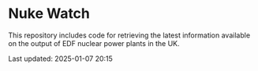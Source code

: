 # Nuke Watch

This repository includes code for retrieving the latest information available on the output of EDF nuclear power plants in the UK.

Last updated: 2025-01-07 20:15